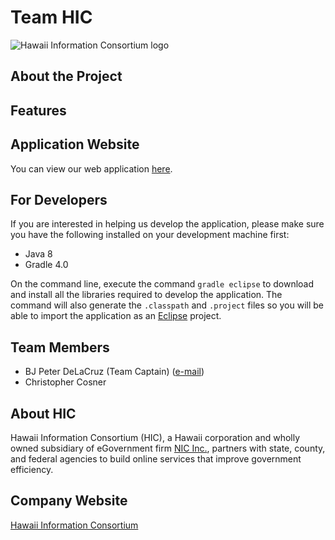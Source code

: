 # Team HIC

![Hawaii Information Consortium logo](http://www.bjpeterdelacruz.com/images/hic.png)

## About the Project

## Features

## Application Website

You can view our web application [here](http://test-ohagrants.ehawaii.gov/ohagrants).

## For Developers

If you are interested in helping us develop the application, please make sure you have
the following installed on your development machine first:

- Java 8
- Gradle 4.0

On the command line, execute the command `gradle eclipse` to download and install all
the libraries required to develop the application. The command will also generate the
`.classpath` and `.project` files so you will be able to import the application as an
[Eclipse](https://eclipse.org) project.

## Team Members

- BJ Peter DeLaCruz (Team Captain) ([e-mail](bjpeter@ehawaii.gov))
- Christopher Cosner

## About HIC

Hawaii Information Consortium (HIC), a Hawaii corporation and wholly owned subsidiary
of eGovernment firm [NIC Inc.](http://www.egov.com), partners with state, county, and
federal agencies to build online services that improve government efficiency.

## Company Website

[Hawaii Information Consortium](http://hic.ehawaii.gov)
